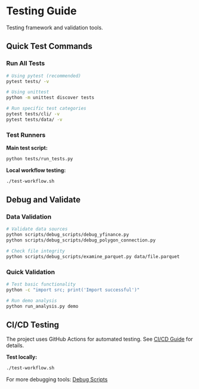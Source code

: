 # Testing Guide

Testing framework and validation tools.

## Quick Test Commands

### Run All Tests
```bash
# Using pytest (recommended)
pytest tests/ -v

# Using unittest
python -m unittest discover tests

# Run specific test categories
pytest tests/cli/ -v
pytest tests/data/ -v
```

### Test Runners

**Main test script:**
```bash
python tests/run_tests.py
```

**Local workflow testing:**
```bash
./test-workflow.sh
```

## Debug and Validate

### Data Validation
```bash
# Validate data sources
python scripts/debug_scripts/debug_yfinance.py
python scripts/debug_scripts/debug_polygon_connection.py

# Check file integrity
python scripts/debug_scripts/examine_parquet.py data/file.parquet
```

### Quick Validation
```bash
# Test basic functionality
python -c "import src; print('Import successful')"

# Run demo analysis
python run_analysis.py demo
```

## CI/CD Testing

The project uses GitHub Actions for automated testing. See [CI/CD Guide](ci-cd.md) for details.

**Test locally:**
```bash
./test-workflow.sh
```

For more debugging tools: [Debug Scripts](debug-scripts.md)